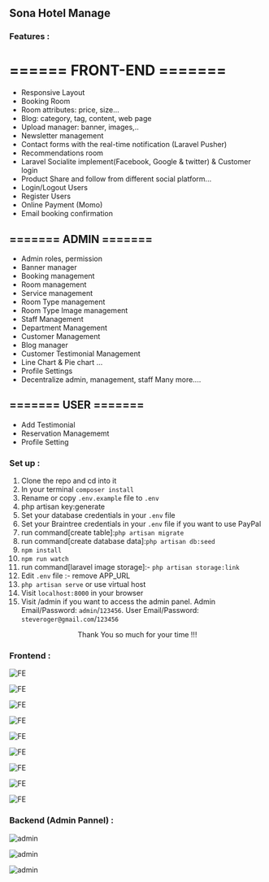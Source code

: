 ## Sona Hotel Manage


### Features :
# ====== FRONT-END =======

- Responsive Layout
- Booking Room
- Room attributes: price, size...
- Blog: category, tag, content, web page 
- Upload manager: banner, images,..
- Newsletter management
- Contact forms with the real-time notification (Laravel Pusher)
- Recommendations room
- Laravel Socialite implement(Facebook, Google & twitter) & Customer login
- Product Share and follow from different social platform...
- Login/Logout Users
- Register Users
- Online Payment (Momo)
- Email booking confirmation

## ======= ADMIN =======

- Admin roles, permission
- Banner manager
- Booking management
- Room management
- Service management
- Room Type management
- Room Type Image management
- Staff Management
- Department Management
- Customer Management
- Blog manager
- Customer Testimonial Management
- Line Chart & Pie chart ...
- Profile Settings
- Decentralize admin, management, staff
Many more....


## ======= USER =======

- Add Testimonial
- Reservation Managememt
- Profile Setting

### Set up :

1. Clone the repo and cd into it
2. In your terminal ```composer install```
3. Rename or copy ```.env.example``` file to ``.env``
4. php artisan key:generate
5. Set your database credentials in your ```.env``` file
6. Set your Braintree credentials in your ```.env``` file if you want to use PayPal
7. run command[create table]:```php artisan migrate```
8. run command[create database data]:```php artisan db:seed```
9. ```npm install```
10. ```npm run watch```
11. run command[laravel image storage]:-  ```php artisan storage:link```
12. Edit ```.env``` file :- remove APP_URL
13. ```php artisan serve``` or use virtual host
14. Visit ```localhost:8000``` in your browser
15. Visit /admin if you want to access the admin panel. Admin Email/Password: ```admin```/```123456```. User Email/Password: ```steveroger@gmail.com```/```123456```

<p style="text-align:center">Thank You so much for your time !!!</p>


### Frontend :

![FE](https://github.com/minhlam3118410220/Hotel_Manage/blob/main/screenshot/fe1.jpg)

![FE](https://github.com/minhlam3118410220/Hotel_Manage/blob/main/screenshot/fe2.jpg)

![FE](https://github.com/minhlam3118410220/Hotel_Manage/blob/main/screenshot/fe3.jpg)

![FE](https://github.com/minhlam3118410220/Hotel_Manage/blob/main/screenshot/fe4.jpg)

![FE](https://github.com/minhlam3118410220/Hotel_Manage/blob/main/screenshot/cus1.jpg)

![FE](https://github.com/minhlam3118410220/Hotel_Manage/blob/main/screenshot/cus2.jpg)

![FE](https://github.com/minhlam3118410220/Hotel_Manage/blob/main/screenshot/cus3.jpg)

![FE](https://github.com/minhlam3118410220/Hotel_Manage/blob/main/screenshot/cus4.jpg)

![FE](https://github.com/minhlam3118410220/Hotel_Manage/blob/main/screenshot/sendmail.jpg)


### Backend (Admin Pannel) :

![admin](https://github.com/minhlam3118410220/Hotel_Manage/blob/main/screenshot/admin1.jpg)

![admin](https://github.com/minhlam3118410220/Hotel_Manage/blob/main/screenshot/admin2.jpg)

![admin](https://github.com/minhlam3118410220/Hotel_Manage/blob/main/screenshot/admin3.jpg)






